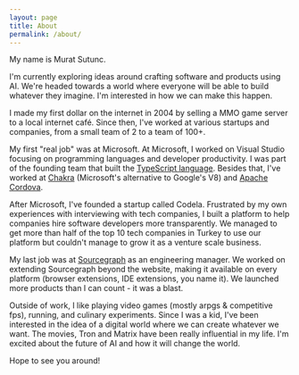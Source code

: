 ```yaml
---
layout: page
title: About
permalink: /about/
---
```


My name is Murat Sutunc.

I'm currently exploring ideas around crafting software and products using AI. We're headed towards a world where everyone will be able to build whatever they imagine. I'm interested in how we can make this happen.

I made my first dollar on the internet in 2004 by selling a MMO game server to a local internet café. Since then, I've worked at various startups and companies, from a small team of 2 to a team of 100+.

My first "real job" was at Microsoft. At Microsoft, I worked on Visual Studio focusing on programming languages and developer productivity. I was part of the founding team that built the [TypeScript language](https://www.typescriptlang.org/). Besides that, I've worked at [Chakra](https://en.wikipedia.org/wiki/Chakra_(JavaScript_engine)) (Microsoft's alternative to Google's V8) and [Apache Cordova](https://en.wikipedia.org/wiki/Apache_Cordova). 

After Microsoft, I've founded a startup called Codela. Frustrated by my own experiences with interviewing with tech companies, I built a platform to help companies hire software developers more transparently. We managed to get more than half of the top 10 tech companies in Turkey to use our platform but couldn't manage to grow it as a venture scale business.

My last job was at [Sourcegraph](https://sourcegraph.com/) as an engineering manager. We worked on extending Sourcegraph beyond the website, making it available on every platform (browser extensions, IDE extensions, you name it). We launched more products than I can count - it was a blast.

Outside of work, I like playing video games (mostly arpgs & competitive fps), running, and culinary experiments. Since I was a kid, I've been interested in the idea of a digital world where we can create whatever we want. The movies, Tron and Matrix have been really influential in my life. I'm excited about the future of AI and how it will change the world.

Hope to see you around!